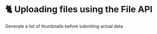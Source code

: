 # :cat2: Uploading files using the File API

Generate a list of thumbnails before submiting actual data
